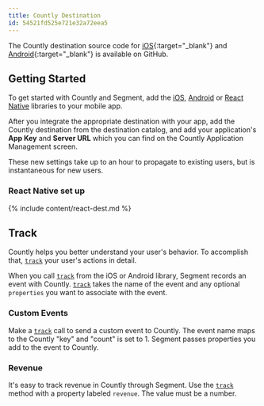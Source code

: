 ```yaml
---
title: Countly Destination
id: 54521fd525e721e32a72eea5
---
```

The Countly destination source code for [iOS](https://github.com/Countly/countly-sdk-ios){:target="_blank"} and [Android](https://github.com/Countly/countly-sdk-android){:target="_blank"} is available on GitHub. 

## Getting Started

To get started with Countly and Segment, add the [iOS](/docs/connections/sources/catalog/libraries/mobile/ios/), [Android](/docs/connections/sources/catalog/libraries/mobile/android/) or [React Native](/docs/connections/sources/catalog/libraries/mobile/react-native/) libraries to your mobile app.

After you integrate the appropriate destination with your app, add the Countly destination from the destination catalog, and add your application's **App Key** and **Server URL** which you can find on the Countly Application Management screen.

These new settings take up to an hour to propagate to existing users, but is instantaneous for new users.

### React Native set up

{% include content/react-dest.md %}


## Track

Countly helps you better understand your user's behavior. To accomplish that, [`track`](/docs/connections/spec/track/) your user's actions in detail.

When you call [`track`](/docs/connections/spec/track/) from the iOS or Android library, Segment records an event with Countly. [`track`](/docs/connections/spec/track/) takes the name of the event and any optional `properties` you want to associate with the event.


### Custom Events

Make a [`track`](/docs/connections/spec/track/) call to send a custom event to Countly. The event name maps to the Countly "key" and "count" is set to 1. Segment passes properties you add to the event to Countly.

### Revenue

It's easy to track revenue in Countly through Segment. Use the [`track`](/docs/connections/spec/track/) method with a property labeled `revenue`. The value must be a number.
